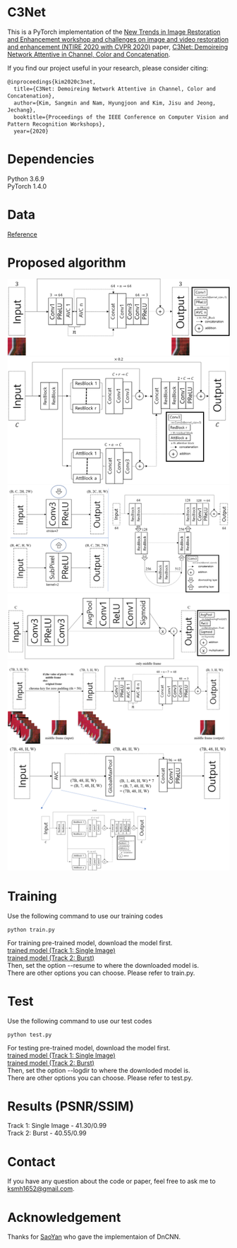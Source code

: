 # C3Net
This is a PyTorch implementation of the [New Trends in Image Restoration and Enhancement workshop and challenges on image and video restoration and enhancement (NTIRE 2020 with CVPR 2020)](https://data.vision.ee.ethz.ch/cvl/ntire20/) paper, [C3Net: Demoireing Network Attentive in Channel, Color and Concatenation](NTIRE_C3Net.pdf).

If you find our project useful in your research, please consider citing:
~~~
@inproceedings{kim2020c3net,
  title={C3Net: Demoireing Network Attentive in Channel, Color and Concatenation},
  author={Kim, Sangmin and Nam, Hyungjoon and Kim, Jisu and Jeong, Jechang},
  booktitle={Proceedings of the IEEE Conference on Computer Vision and Pattern Recognition Workshops},
  year={2020}
~~~

# Dependencies
Python 3.6.9   
PyTorch 1.4.0 

# Data
[Reference](https://competitions.codalab.org/competitions/22223#participate-get_data)

# Proposed algorithm
![C3Net (Track 1: Single Image)](Fig1_final.png)   
![AVC_Block](fig2_must.png)   
![AttBlock](Fig3.png)   
![ResBlock](Fig4.png)   
![C3Net-Burst (Track 2: Burst)](Fig5_final.png)   
![AVC_Block-Burst](fig6_must.png)   

# Training
Use the following command to use our training codes
~~~
python train.py
~~~
For training pre-trained model, download the model first.  
[trained model (Track 1: Single Image)](https://drive.google.com/open?id=1X8kJEJ9oTjHlrHre9I920rp6qg8gj_jg)  
[trained model (Track 2: Burst)](https://drive.google.com/open?id=1pzT2OMAmq7yEhmF_NQqiFwwg4FbofaOk)  
Then, set the option --resume to where the downloaded model is.  
There are other options you can choose.
Please refer to train.py.

# Test
Use the following command to use our test codes
~~~
python test.py
~~~
For testing pre-trained model, download the model first.  
[trained model (Track 1: Single Image)](https://drive.google.com/open?id=1X8kJEJ9oTjHlrHre9I920rp6qg8gj_jg)  
[trained model (Track 2: Burst)](https://drive.google.com/open?id=1pzT2OMAmq7yEhmF_NQqiFwwg4FbofaOk)  
Then, set the option --logdir to where the downloded model is.  
There are other options you can choose.
Please refer to test.py.

# Results (PSNR/SSIM)
Track 1: Single Image - 41.30/0.99  
Track 2: Burst - 40.55/0.99  

# Contact
If you have any question about the code or paper, feel free to ask me to <ksmh1652@gmail.com>.

# Acknowledgement
Thanks for [SaoYan](https://github.com/SaoYan/DnCNN-PyTorch) who gave the implementaion of DnCNN.

